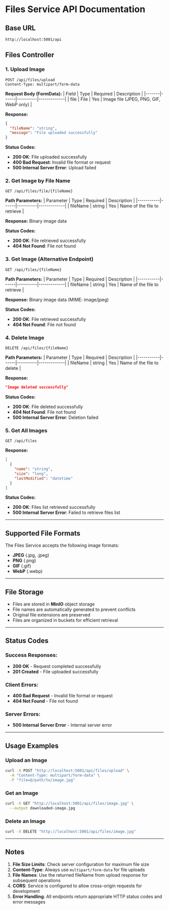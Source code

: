 # Files Service API Documentation

## Base URL
```
http://localhost:5001/api
```

## Files Controller

### 1. Upload Image
```http
POST /api/files/upload
Content-Type: multipart/form-data
```

**Request Body (FormData):**
| Field | Type | Required | Description |
|-------|------|----------|-------------|
| file | File | Yes | Image file (JPEG, PNG, GIF, WebP only) |

**Response:**
```json
{
  "fileName": "string",
  "message": "File uploaded successfully"
}
```

**Status Codes:**
- **200 OK**: File uploaded successfully
- **400 Bad Request**: Invalid file format or request
- **500 Internal Server Error**: Upload failed

### 2. Get Image by File Name
```http
GET /api/files/file/{fileName}
```

**Path Parameters:**
| Parameter | Type | Required | Description |
|-----------|------|----------|-------------|
| fileName | string | Yes | Name of the file to retrieve |

**Response:** Binary image data

**Status Codes:**
- **200 OK**: File retrieved successfully
- **404 Not Found**: File not found

### 3. Get Image (Alternative Endpoint)
```http
GET /api/files/{fileName}
```

**Path Parameters:**
| Parameter | Type | Required | Description |
|-----------|------|----------|-------------|
| fileName | string | Yes | Name of the file to retrieve |

**Response:** Binary image data (MIME: image/jpeg)

**Status Codes:**
- **200 OK**: File retrieved successfully
- **404 Not Found**: File not found

### 4. Delete Image
```http
DELETE /api/files/{fileName}
```

**Path Parameters:**
| Parameter | Type | Required | Description |
|-----------|------|----------|-------------|
| fileName | string | Yes | Name of the file to delete |

**Response:**
```json
"Image deleted successfully"
```

**Status Codes:**
- **200 OK**: File deleted successfully
- **404 Not Found**: File not found
- **500 Internal Server Error**: Deletion failed

### 5. Get All Images
```http
GET /api/files
```

**Response:**
```json
[
  {
    "name": "string",
    "size": "long",
    "lastModified": "datetime"
  }
]
```

**Status Codes:**
- **200 OK**: Files list retrieved successfully
- **500 Internal Server Error**: Failed to retrieve files list

---

## Supported File Formats

The Files Service accepts the following image formats:
- **JPEG** (.jpg, .jpeg)
- **PNG** (.png)
- **GIF** (.gif)
- **WebP** (.webp)

---

## File Storage

- Files are stored in **MinIO** object storage
- File names are automatically generated to prevent conflicts
- Original file extensions are preserved
- Files are organized in buckets for efficient retrieval

---

## Status Codes

### Success Responses:
- **200 OK** - Request completed successfully
- **201 Created** - File uploaded successfully

### Client Errors:
- **400 Bad Request** - Invalid file format or request
- **404 Not Found** - File not found

### Server Errors:
- **500 Internal Server Error** - Internal server error

---

## Usage Examples

### Upload an Image
```bash
curl -X POST "http://localhost:5001/api/files/upload" \
  -H "Content-Type: multipart/form-data" \
  -F "file=@/path/to/image.jpg"
```

### Get an Image
```bash
curl -X GET "http://localhost:5001/api/files/image.jpg" \
  --output downloaded-image.jpg
```

### Delete an Image
```bash
curl -X DELETE "http://localhost:5001/api/files/image.jpg"
```

---

## Notes

1. **File Size Limits**: Check server configuration for maximum file size
2. **Content-Type**: Always use `multipart/form-data` for file uploads
3. **File Names**: Use the returned fileName from upload response for subsequent operations
4. **CORS**: Service is configured to allow cross-origin requests for development
5. **Error Handling**: All endpoints return appropriate HTTP status codes and error messages